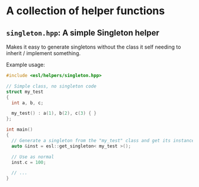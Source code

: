 # A collection of helper functions

## `singleton.hpp`: A simple Singleton helper

Makes it easy to generate singletons without the class it self needing to inherit / implement something.

Example usage:

```C++
#include <esl/helpers/singleton.hpp>

// Simple class, no singleton code
struct my_test
{
  int a, b, c;

  my_test() : a(1), b(2), c(3) { }
};

int main()
{
  // Generate a singleton from the "my_test" class and get its instance
  auto &inst = esl::get_singleton< my_test >();

  // Use as normal
  inst.c = 100;

  // ...
}
```
